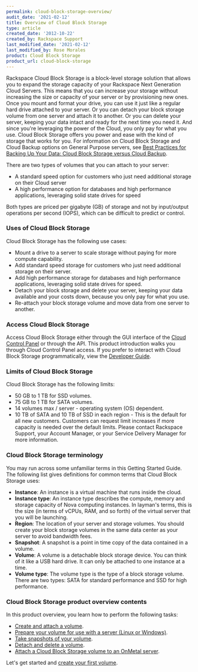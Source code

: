 ```yaml
---
permalink: cloud-block-storage-overview/
audit_date: '2021-02-12'
title: Overview of Cloud Block Storage
type: article
created_date: '2012-10-22'
created_by: Rackspace Support
last_modified_date: '2021-02-12'
last_modified_by: Rose Morales
product: Cloud Block Storage
product_url: cloud-block-storage
---
```


Rackspace Cloud Block Storage is a block-level storage solution that allows you
to expand the storage capacity of your Rackspace Next Generation Cloud Servers.
This means that you can increase your storage without increasing the size or
capacity of your server or by provisioning new ones. Once you mount and format
your drive, you can use it just like a regular hard drive attached to your
server. Or you can detach your block storage volume from one server and attach
it to another. Or you can delete your server, keeping your data intact and ready
for the next time you need it. And since you're leveraging the power of the
Cloud, you only pay for what you use. Cloud Block Storage offers you power and
ease with the kind of storage that works for you. For information on Cloud Block
Storage and Cloud Backup options on General Purpose servers, see
[Best Practices for Backing Up Your Data: Cloud Block Storage versus Cloud Backup](/support/how-to/best-practices-for-backing-up-your-data-cloud-block-storage-versus-cloud-backup).

There are two types of volumes that you can attach to your server:

- A standard speed option for customers who just need additional storage on
    their Cloud server
- A high performance option for databases and high performance applications,
    leveraging solid state drives for speed

Both types are priced per gigabyte (GB) of storage and not by input/output
operations per second (IOPS), which can be difficult to predict or control.

### Uses of Cloud Block Storage

Cloud Block Storage has the following use cases:

- Mount a drive to a server to scale storage without paying for more compute
    capability.
- Add standard speed storage for customers who just need additional storage on
    their server.
- Add high performance storage for databases and high performance applications,
    leveraging solid state drives for speed.
- Detach your block storage and delete your server, keeping your data available
    and your costs down, because you only pay for what you use.
- Re-attach your block storage volume and move data from one server to another.

### Access Cloud Block Storage

Access Cloud Block Storage either through the GUI interface of the
[Cloud Control Panel](https://login.rackspace.com/) or through the API. This product
introduction walks you through Cloud Control Panel access. If you prefer to
interact with Cloud Block Storage programmatically, view the
[Developer Guide](https://docs.rackspace.com/docs/cloud-block-storage/v1/developer-guide/).

### Limits of Cloud Block Storage

Cloud Block Storage has the following limits:

- 50 GB to 1 TB for SSD volumes.
- 75 GB to 1 TB for SATA volumes.
- 14 volumes max / server - operating system (OS) dependent.
- 10 TB of SATA and 10 TB of SSD in each region -  This is the default for all
    new customers. Customers can request limit increases if more capacity is
    needed over the default limits. Please contact Rackspace Support, your
    Account Manager, or your Service Delivery Manager for more information.

### Cloud Block Storage terminology

You may run across some unfamiliar terms in this Getting Started Guide. The
following list gives definitions for common terms that Cloud Block Storage uses:

- **Instance**: An instance is a virtual machine that runs inside the cloud.
- **Instance type**: An instance type describes the compute, memory and storage
    capacity of Nova computing instances. In layman's terms, this is the size
    (in terms of vCPUs, RAM, and so forth) of the virtual server that you will
    be launching.
- **Region**: The location of your server and storage volumes. You should create
    your block storage volumes in the same data center as your server to avoid
    bandwidth fees.
- **Snapshot**: A snapshot is a point in time copy of the data contained in a
    volume.
- **Volume**: A volume is a detachable block storage device. You can think of it
    like a USB hard drive. It can only be attached to one instance at a time.
- **Volume type**: The volume type is the type of a block storage volume. There
    are two types: SATA for standard performance and SSD for high performance.

### Cloud Block Storage product overview contents

In this product overview, you learn how to perform the following tasks:

- [Create and attach a volume](/support/how-to/create-and-attach-a-cloud-block-storage-volume).
- [Prepare your volume for use with a server (Linux or Windows)](/support/how-to/create-and-attach-a-cloud-block-storage-volume).
- [Take snapshots of your volume](/support/how-to/create-and-use-cloud-block-storage-snapshots).
- [Detach and delete a volume](/support/how-to/detach-and-delete-cloud-block-storage-volumes).
- [Attach a Cloud Block Storage volume to an OnMetal server](/support/how-to/attach-a-cloud-block-storage-volume-to-an-onmetal-server).

Let's get started and [create your first volume](/support/how-to/create-and-attach-a-cloud-block-storage-volume).
